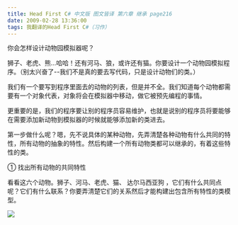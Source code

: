 ```yaml
---
title: Head First C# 中文版 图文皆译 第六章 继承 page216
date: 2009-02-28 13:36:00
tags: 我翻译的Head First C#（习作）
---
```

你会怎样设计动物园模拟器呢？

狮子、老虎、熊...哈哈！还有河马、狼，或许还有猫。你要设计一个动物园模拟程序。（别太兴奋了--我们不是真的要去写代码，只是设计动物们的类。）

我们有一个要写到程序里面去的动物的列表，但是并不全。我们知道每个动物都需要有一个对象代表，对象将会在模拟器中移动，做它被预先编程的事情。

更重要的是，我们的程序要让别的程序员容易维护，也就是说别的程序员将要能够在需要添加新动物到模拟器的时候就能够添加新的类进去。

第一步做什么呢？嗯，先不说具体的某种动物，先弄清楚各种动物有什么共同的特性，所有动物的抽象的特性。然后构建一个所有动物类都可以继承的，有着这些特性的类。

①  找出所有动物的共同特性

看看这六个动物。狮子、河马、老虎、猫、  达尔马西亚狗  ，它们有什么共同点呢？它们有什么联系？你要弄清楚它们的关系然后才能构建出包含所有特性的类模型。

![](https://p-blog.csdn.net/images/p_blog_csdn_net/cuipengfei1/EntryImages/20090228/2009-02-28_13-34-17.jpg)



